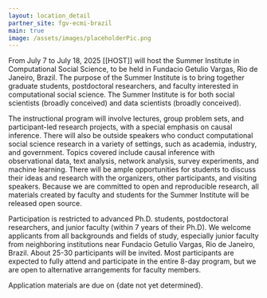 ```yaml
---
layout: location_detail
partner_site: fgv-ecmi-brazil
main: true
image: /assets/images/placeholderPic.png
---
```


[//]: # (ORGANIZERS: Update the info to match your location. Add a site image to /assets/images/ and update the placeholder URL above to match it. See _data/2025/FGV/ECMI Brazil for yml files that control the header content, location info on general sites page, people lists, and sidebar.)

From July 7 to July 18, 2025 [[HOST]] will host the Summer Institute in Computational Social Science, to be held in Fundacio Getulio Vargas, Rio de Janeiro, Brazil. The purpose of the Summer Institute is to bring together graduate students, postdoctoral researchers, and faculty interested in computational social science. The Summer Institute is for both social scientists (broadly conceived) and data scientists (broadly conceived).

The instructional program will involve lectures, group problem sets, and participant-led research projects, with a special emphasis on causal inference. There will also be outside speakers who conduct computational social science research in a variety of settings, such as academia, industry, and government. Topics covered include causal inference with observational data, text analysis, network analysis, survey experiments, and machine learning. There will be ample opportunities for students to discuss their ideas and research with the organizers, other participants, and visiting speakers. Because we are committed to open and reproducible research, all materials created by faculty and students for the Summer Institute will be released open source.

Participation is restricted to advanced Ph.D. students, postdoctoral researchers, and junior faculty (within 7 years of their Ph.D). We welcome applicants from all backgrounds and fields of study, especially junior faculty from neighboring institutions near Fundacio Getulio Vargas, Rio de Janeiro, Brazil. About 25-30 participants will be invited. Most participants are expected to fully attend and participate in the entire 8-day program, but we are open to alternative arrangements for faculty members. 

Application materials are due on {date not yet determined}.

[//]: # (ORGANIZERS: feel free to add a link to your application materials or your SICSS apply page above.)
